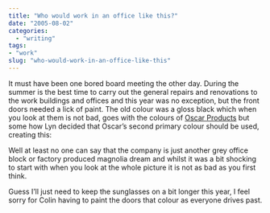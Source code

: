 ```yaml
---
title: "Who would work in an office like this?"
date: "2005-08-02"
categories:
  - "writing"
tags:
- "work"
slug: "who-would-work-in-an-office-like-this"
---
```


It must have been one bored board meeting the other day.
During the summer is the best time to carry out the general repairs and renovations to the work buildings and offices and this year was no exception, but the front doors needed a lick of paint. The old colour was a gloss black which when you look at them is not bad, goes with the colours of [Oscar Products][1] but some how Lyn decided that Oscar’s second primary colour should be used, creating this:
 <!-- [![Photo sharing][image-1]][2] -->
Well at least no one can say that the company is just another grey office block or factory produced magnolia dream and whilst it was a bit shocking to start with when you look at the whole picture it is not as bad as you first think.
 <!-- [![Photo sharing][image-2]][3] -->
Guess I’ll just need to keep the sunglasses on a bit longer this year, I feel sorry for Colin having to paint the doors that colour as everyone drives past.

[1]:	https://www.oscarproducts.com
[2]:	https://www.flickr.com/photos/funkylarma/30619555/ "Pink!"
[3]:	https://www.flickr.com/photos/funkylarma/30619554/ "Oscar Front"

[image-1]:	/images/30619555_2d4eeeff30_m.jpg
[image-2]:	/images/30619554_0bb2c6dad1_m.jpg
